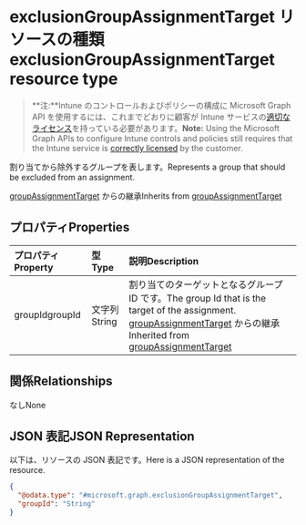 # <a name="exclusiongroupassignmenttarget-resource-type"></a><span data-ttu-id="38fc1-101">exclusionGroupAssignmentTarget リソースの種類</span><span class="sxs-lookup"><span data-stu-id="38fc1-101">exclusionGroupAssignmentTarget resource type</span></span>

> <span data-ttu-id="38fc1-102">**注:**Intune のコントロールおよびポリシーの構成に Microsoft Graph API を使用するには、これまでどおりに顧客が Intune サービスの[適切なライセンス](https://go.microsoft.com/fwlink/?linkid=839381)を持っている必要があります。</span><span class="sxs-lookup"><span data-stu-id="38fc1-102">**Note:** Using the Microsoft Graph APIs to configure Intune controls and policies still requires that the Intune service is [correctly licensed](https://go.microsoft.com/fwlink/?linkid=839381) by the customer.</span></span>

<span data-ttu-id="38fc1-103">割り当てから除外するグループを表します。</span><span class="sxs-lookup"><span data-stu-id="38fc1-103">Represents a group that should be excluded from an assignment.</span></span>

<span data-ttu-id="38fc1-104">[groupAssignmentTarget](../resources/intune_companyterms_groupassignmenttarget.md) からの継承</span><span class="sxs-lookup"><span data-stu-id="38fc1-104">Inherits from [groupAssignmentTarget](../resources/intune_companyterms_groupassignmenttarget.md)</span></span>

## <a name="properties"></a><span data-ttu-id="38fc1-105">プロパティ</span><span class="sxs-lookup"><span data-stu-id="38fc1-105">Properties</span></span>
|<span data-ttu-id="38fc1-106">プロパティ</span><span class="sxs-lookup"><span data-stu-id="38fc1-106">Property</span></span>|<span data-ttu-id="38fc1-107">型</span><span class="sxs-lookup"><span data-stu-id="38fc1-107">Type</span></span>|<span data-ttu-id="38fc1-108">説明</span><span class="sxs-lookup"><span data-stu-id="38fc1-108">Description</span></span>|
|:---|:---|:---|
|<span data-ttu-id="38fc1-109">groupId</span><span class="sxs-lookup"><span data-stu-id="38fc1-109">groupId</span></span>|<span data-ttu-id="38fc1-110">文字列</span><span class="sxs-lookup"><span data-stu-id="38fc1-110">String</span></span>|<span data-ttu-id="38fc1-111">割り当てのターゲットとなるグループ ID です。</span><span class="sxs-lookup"><span data-stu-id="38fc1-111">The group Id that is the target of the assignment.</span></span> <span data-ttu-id="38fc1-112">[groupAssignmentTarget](../resources/intune_companyterms_groupassignmenttarget.md) からの継承</span><span class="sxs-lookup"><span data-stu-id="38fc1-112">Inherited from [groupAssignmentTarget](../resources/intune_companyterms_groupassignmenttarget.md)</span></span>|

## <a name="relationships"></a><span data-ttu-id="38fc1-113">関係</span><span class="sxs-lookup"><span data-stu-id="38fc1-113">Relationships</span></span>
<span data-ttu-id="38fc1-114">なし</span><span class="sxs-lookup"><span data-stu-id="38fc1-114">None</span></span>
## <a name="json-representation"></a><span data-ttu-id="38fc1-115">JSON 表記</span><span class="sxs-lookup"><span data-stu-id="38fc1-115">JSON Representation</span></span>
<span data-ttu-id="38fc1-116">以下は、リソースの JSON 表記です。</span><span class="sxs-lookup"><span data-stu-id="38fc1-116">Here is a JSON representation of the resource.</span></span>
<!-- {
  "blockType": "resource",
  "keyProperty": "id",
  "@odata.type": "microsoft.graph.exclusionGroupAssignmentTarget"
}
-->
``` json
{
  "@odata.type": "#microsoft.graph.exclusionGroupAssignmentTarget",
  "groupId": "String"
}
```



